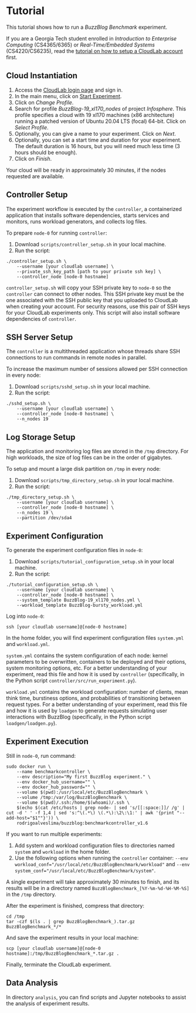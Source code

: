 # Tutorial
This tutorial shows how to run a *BuzzBlog Benchmark* experiment.

If you are a Georgia Tech student enrolled in *Introduction to Enterprise
Computing* (CS4365/6365) or *Real-Time/Embedded Systems* (CS4220/CS6235), read
the [tutorial on how to setup a CloudLab account](CLOUDLAB.md) first.

## Cloud Instantiation
1. Access the [CloudLab login page](https://cloudlab.us/login.php) and sign in.
2. In the main menu, click on
[Start Experiment](https://www.cloudlab.us/instantiate.php).
3. Click on *Change Profile*.
4. Search for profile *BuzzBlog-19_xl170_nodes* of project *Infosphere*. This
profile specifies a cloud with 19 xl170 machines (x86 architecture) running a
patched version of Ubuntu 20.04 LTS (focal) 64-bit. Click on *Select Profile*.
5. Optionally, you can give a name to your experiment. Click on *Next*.
6. Optionally, you can set a start time and duration for your experiment. The
default duration is 16 hours, but you will need much less time (3 hours should
be enough).
7. Click on *Finish*.

Your cloud will be ready in approximately 30 minutes, if the nodes requested are
available.

## Controller Setup
The experiment workflow is executed by the `controller`, a containerized
application that installs software dependencies, starts services and monitors,
runs workload generators, and collects log files.

To prepare `node-0` for running `controller`:
1. Download `scripts/controller_setup.sh` in your local machine.
2. Run the script:
```
./controller_setup.sh \
    --username [your cloudlab username] \
    --private_ssh_key_path [path to your private ssh key] \
    --controller_node [node-0 hostname]
```

`controller_setup.sh` will copy your SSH private key to `node-0` so the
`controller` can connect to other nodes. This SSH private key must be the one
associated with the SSH public key that you uploaded to CloudLab when creating
your account. For security reasons, use this pair of SSH keys for your CloudLab
experiments only. This script will also install software dependencies of
`controller`.

## SSH Server Setup
The `controller` is a multithreaded application whose threads share SSH
connections to run commands in remote nodes in parallel.

To increase the maximum number of sessions allowed per SSH connection in every
node:
1. Download `scripts/sshd_setup.sh` in your local machine.
2. Run the script:
```
./sshd_setup.sh \
    --username [your cloudlab username] \
    --controller_node [node-0 hostname] \
    --n_nodes 19
```

## Log Storage Setup
The application and monitoring log files are stored in the `/tmp` directory. For
high workloads, the size of log files can be in the order of gigabytes.

To setup and mount a large disk partition on `/tmp` in every node:
1. Download `scripts/tmp_directory_setup.sh` in your local machine.
2. Run the script:
```
./tmp_directory_setup.sh \
    --username [your cloudlab username] \
    --controller_node [node-0 hostname] \
    --n_nodes 19 \
    --partition /dev/sda4
```

## Experiment Configuration
To generate the experiment configuration files in `node-0`:
1. Download `scripts/tutorial_configuration_setup.sh` in your local machine.
2. Run the script:
```
./tutorial_configuration_setup.sh \
    --username [your cloudlab username] \
    --controller_node [node-0 hostname] \
    --system_template BuzzBlog-19_xl170_nodes.yml \
    --workload_template BuzzBlog-bursty_workload.yml
```

Log into `node-0`:
```
ssh [your cloudlab username]@[node-0 hostname]
```

In the home folder, you will find experiment configuration files `system.yml`
and `workload.yml`.

`system.yml` contains the system configuration of each node: kernel parameters
to be overwritten, containers to be deployed and their options, system
monitoring options, etc. For a better understanding of your experiment, read
this file and how it is used by `controller` (specifically, in the Python script
`controller/src/run_experiment.py`).

`workload.yml` contains the workload configuration: number of clients, mean
think time, burstiness options, and probabilities of transitioning between
request types. For a better understanding of your experiment, read this file and
how it is used by `loadgen` to generate requests simulating user interactions
with BuzzBlog (specifically, in the Python script `loadgen/loadgen.py`).

## Experiment Execution
Still in `node-0`, run command:
```
sudo docker run \
    --name benchmarkcontroller \
    --env description="My first BuzzBlog experiment." \
    --env docker_hub_username="" \
    --env docker_hub_password="" \
    --volume $(pwd):/usr/local/etc/BuzzBlogBenchmark \
    --volume /tmp:/var/log/BuzzBlogBenchmark \
    --volume $(pwd)/.ssh:/home/$(whoami)/.ssh \
    $(echo $(cat /etc/hosts | grep node- | sed 's/[[:space:]]/ /g' | cut -d ' ' -f 1,4 | sed 's:^\(.*\) \(.*\):\2\:\1:' | awk '{print "--add-host="$1""}')) \
    rodrigoalveslima/buzzblog:benchmarkcontroller_v1.6
```

If you want to run multiple experiments:
1. Add system and workload configuration files to directories named `system` and
`workload` in the home folder.
2. Use the following options when running the `controller` container:
`--env workload_conf="/usr/local/etc/BuzzBlogBenchmark/workload"` and
`--env system_conf="/usr/local/etc/BuzzBlogBenchmark/system"`.

A single experiment will take approximately 30 minutes to finish, and its
results will be in a directory named `BuzzBlogBenchmark_[%Y-%m-%d-%H-%M-%S]` in
the `/tmp` directory.

After the experiment is finished, compress that directory:
```
cd /tmp
tar -czf $(ls . | grep BuzzBlogBenchmark_).tar.gz BuzzBlogBenchmark_*/*
```

And save the experiment results in your local machine:
```
scp [your cloudlab username]@[node-0 hostname]:/tmp/BuzzBlogBenchmark_*.tar.gz .
```

Finally, terminate the CloudLab experiment.

## Data Analysis
In directory `analysis`, you can find scripts and Jupyter notebooks to assist
the analysis of experiment results.
